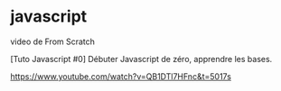 # javascript

video de From Scratch

[Tuto Javascript #0] Débuter Javascript de zéro, apprendre les bases.

<https://www.youtube.com/watch?v=QB1DTl7HFnc&t=5017s>
